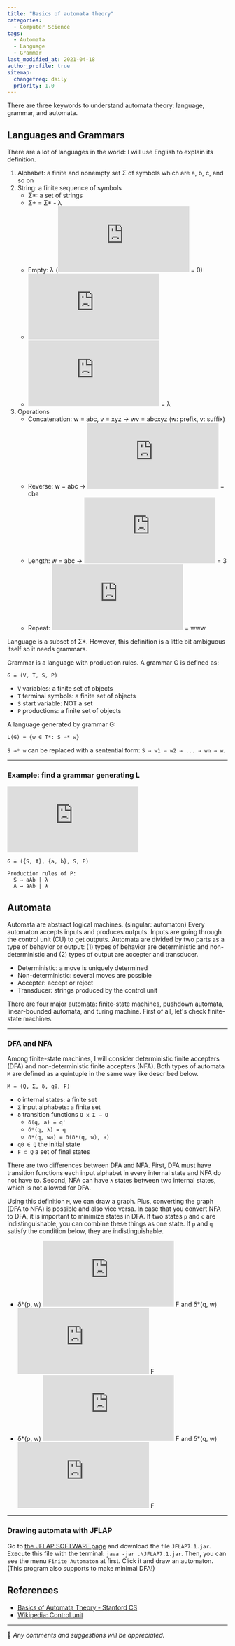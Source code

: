 ```yaml
---
title: "Basics of automata theory"
categories:
  - Computer Science
tags:
  - Automata
  - Language
  - Grammar
last_modified_at: 2021-04-18
author_profile: true
sitemap:
  changefreq: daily
  priority: 1.0
---
```


There are three keywords to understand automata theory: language, grammar, and automata.<br/>

## Languages and Grammars

There are a lot of languages in the world: I will use English to explain its definition.
1. Alphabet: a finite and nonempty set Σ of symbols which are a, b, c, and so on
2. String: a finite sequence of symbols
    - Σ*: a set of strings
    - Σ+ = Σ* - λ
    - Empty: λ (![lambda length](https://latex.codecogs.com/gif.latex?%5Cfn_jvn%20%5Csmall%20%7C%5Clambda%7C) = 0)
    - ![](https://latex.codecogs.com/gif.latex?%5Cfn_jvn%20%5Csmall%20w%20%3D%20w%5Clambda%20%3D%20%5Clambda%20w)
    - ![](https://latex.codecogs.com/gif.latex?%5Cfn_jvn%20%5Csmall%20w%5E0) = λ
3. Operations
    - Concatenation: w = abc, v = xyz → wv = abcxyz (w: prefix, v: suffix)
    - Reverse: w = abc → ![](https://latex.codecogs.com/gif.latex?%5Cfn_jvn%20%5Csmall%20w%5ER) = cba
    - Length: w = abc → ![](https://latex.codecogs.com/gif.latex?%5Cfn_jvn%20%5Csmall%20%7Cw%7C) = 3
    - Repeat: ![](https://latex.codecogs.com/gif.latex?%5Cfn_jvn%20%5Csmall%20w%5E3) = www

Language is a subset of Σ*.
However, this definition is a little bit ambiguous itself so it needs grammars.<br/>

Grammar is a language with production rules. A grammar G is defined as:
```
G = (V, T, S, P)
```
- `V` variables: a finite set of objects
- `T` terminal symbols: a finite set of objects
- `S` start variable: NOT a set
- `P` productions: a finite set of objects

A language generated by grammar G:
```
L(G) = {w ∈ T*: S ⇒* w}
```
`S ⇒* w` can be replaced with a sentential form: `S ⇒ w1 ⇒ w2 ⇒ ... ⇒ wn ⇒ w`.

---

### Example: find a grammar generating L

![L](https://latex.codecogs.com/gif.latex?%5Cfn_jvn%20%5Csmall%20L%20%3D%20%5C%7Ba%5Enb%5En%3A%20n%5Cgeq%200%5C%7D)

```
G = ({S, A}, {a, b}, S, P)

Production rules of P:
  S → aAb | λ
  A → aAb | λ
```

## Automata 

Automata are abstract logical machines. (singular: automaton)
Every automaton accepts inputs and produces outputs.
Inputs are going through the control unit (CU) to get outputs.
Automata are divided by two parts as a type of behavior or output:
(1) types of behavior are deterministic and non-deterministic and (2) types of output are accepter and transducer.
- Deterministic: a move is uniquely determined
- Non-deterministic: several moves are possible
- Accepter: accept or reject
- Transducer: strings produced by the control unit

There are four major automata: finite-state machines,
pushdown automata,
linear-bounded automata,
and turing machine. First of all, let's check finite-state machines.

---

### DFA and NFA

Among finite-state machines, I will consider deterministic finite accepters (DFA) and non-deterministic finite accepters (NFA).
Both types of automata `M` are defined as a quintuple in the same way like described below.
```
M = (Q, Σ, δ, q0, F)
```
- `Q` internal states: a finite set
- `Σ` input alphabets: a finite set
- `δ` transition functions `Q x Σ → Q`
  - `δ(q, a) = q'`
  - `δ*(q, λ) = q`
  - `δ*(q, wa) = δ(δ*(q, w), a)`
- `q0 ∈ Q` the initial state
- `F ⊂ Q` a set of final states

There are two differences between DFA and NFA.
First, DFA must have transition functions each input alphabet in every internal state and NFA do not have to.
Second, NFA can have `λ` states between two internal states, which is not allowed for DFA.<br/>

Using this definition `M`, we can draw a graph.
Plus, converting the graph (DFA to NFA) is possible and also vice versa.
In case that you convert NFA to DFA, it is important to minimize states in DFA.
If two states `p` and `q` are indistinguishable, you can combine these things as one state.
If `p` and `q` satisfy the condition below, they are indistinguishable.
- δ*(p, w) ![](https://latex.codecogs.com/gif.latex?%5Cfn_jvn%20%5Csmall%20%5Cin) F and δ*(q, w) ![](https://latex.codecogs.com/gif.latex?%5Cfn_jvn%20%5Csmall%20%5Cin) F
- δ*(p, w) ![](https://latex.codecogs.com/gif.latex?%5Cfn_jvn%20%5Csmall%20%5Cnotin) F and δ*(q, w) ![](https://latex.codecogs.com/gif.latex?%5Cfn_jvn%20%5Csmall%20%5Cnotin) F

---

### Drawing automata with JFLAP

Go to [the JFLAP SOFTWARE page](http://jflap.org/jflaptmp/) and download the file `JFLAP7.1.jar`.
Execute this file with the terminal: `java -jar .\JFLAP7.1.jar`.
Then, you can see the menu `Finite Automaton` at first.
Click it and draw an automaton.
(This program also supports to make minimal DFA!)

## References

- [Basics of Automata Theory - Stanford CS](https://cs.stanford.edu/people/eroberts/courses/soco/projects/2004-05/automata-theory/basics.html)
- [Wikipedia: Control unit](https://en.wikipedia.org/wiki/Control_unit)

---

💬 _Any comments and suggestions will be appreciated._

